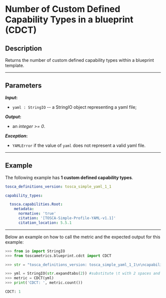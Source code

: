 # Number of Custom Defined Capability Types in a blueprint (CDCT)

## Description

Returns the number of custom defined capability types within a blueprint template.

---

## Parameters

**_Input_:**

* ```yaml : StringIO``` -- a StringIO object representing a yaml file;

**_Output_:** 

* an _integer >= 0_.

**_Exception_:**

* ```YAMLError``` if the value of ```yaml``` does not represent a valid yaml file. 

---

## Example
The following example has **1 custom defined capability types**.

``` yaml
tosca_definitions_version: tosca_simple_yaml_1_1

capability_types:

  tosca.capabilities.Root:
    metadata:
      normative: 'true'
      citation: '[TOSCA-Simple-Profile-YAML-v1.1]'
      citation_location: 5.5.1
```

---

Below an example on how to call the metric and the expected output for this example:

```python
>>> from io import StringIO
>>> from toscametrics.blueprint.cdct import CDCT

>>> str = "tosca_definitions_version: tosca_simple_yaml_1_1\n\ncapability_types:\n\n  tosca.capabilities.Root:\n    metadata:\n      normative: 'true'\n      citation: '[TOSCA-Simple-Profile-YAML-v1.1]'\n      citation_location: 5.5.1"

>>> yml = StringIO(str.expandtabs(2)) #substitute \t with 2 spaces and create the StringIO object
>>> metric = CDCT(yml)
>>> print('CDCT: ', metric.count())

CDCT: 1
```